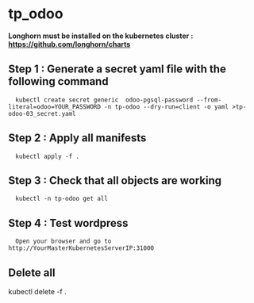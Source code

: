 # tp_odoo

**Longhorn must be installed on the kubernetes cluster : https://github.com/longhorn/charts**

## Step 1 : Generate a secret yaml file with the following command

      kubectl create secret generic  odoo-pgsql-password --from-literal=odoo=YOUR_PASSWORD -n tp-odoo --dry-run=client -o yaml >tp-odoo-03_secret.yaml

## Step 2 : Apply all manifests

      kubectl apply -f .

## Step 3 : Check that all objects are working

      kubectl -n tp-odoo get all

## Step 4 : Test wordpress

      Open your browser and go to http://YourMasterKubernetesServerIP:31000

## Delete all
kubectl delete -f .

